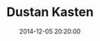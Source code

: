 ---
layout: speaker
category: speaker
date: 2014-12-05 20:20:00
title: Dustan Kasten
name: Dustan Kasten
role: Developer Advocate
company: Skookum Digital Works
company-url: www.skookum.com
biography: "Dustan Kasten is the developer advocate at Skookum Digital Works in Charlotte, NC. After operating as the front end lead of many projects on a wide array of technologies, he left a production role behind to dedicate his time to improving software through educating and mentoring his team and community. Dustan is active in the Charlotte development community through co-organizing both CharlotteJS and the Charlotte Functional Meetup Group."
bio-photo: dustan-kasten.jpg
facebook-profile: ~
twitter-handle: iamdustan
website-url: ~
talk-start-time: 1:00pm
talk-title: "Building a Software Development Culture"
talk-description: ~
---